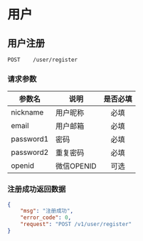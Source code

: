 # 用户

## 用户注册
```
POST    /user/register
```
### 请求参数
|参数名|说明|是否必填
|---|---|:---:
|nickname|用户昵称|必填
|email|用户邮箱|必填
|password1|密码|必填
|password2|重复密码|必填
|openid|微信OPENID|可选

### 注册成功返回数据
```json
{
    "msg": "注册成功",
    "error_code": 0,
    "request": "POST /v1/user/register"
}
```
